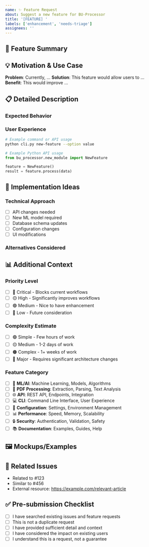 ```yaml
---
name: ✨ Feature Request
about: Suggest a new feature for BU-Processor
title: '[FEATURE] '
labels: ['enhancement', 'needs-triage']
assignees: ''
---
```


## 🎯 Feature Summary
<!-- Brief, clear description of the feature you'd like to see -->

## 💡 Motivation & Use Case
<!-- Why is this feature needed? What problem does it solve? -->
<!-- Describe the specific use case or workflow this would enable -->

**Problem**: Currently, ...
**Solution**: This feature would allow users to ...
**Benefit**: This would improve ...

## 📋 Detailed Description
<!-- Detailed explanation of the feature and how it should work -->

### Expected Behavior
<!-- What should happen when this feature is used? -->

### User Experience
<!-- How would users interact with this feature? -->
```bash
# Example command or API usage
python cli.py new-feature --option value
```

```python
# Example Python API usage
from bu_processor.new_module import NewFeature

feature = NewFeature()
result = feature.process(data)
```

## 🎨 Implementation Ideas
<!-- Any ideas on how this could be implemented? (optional) -->

### Technical Approach
<!-- Suggested implementation approach -->
- [ ] API changes needed
- [ ] New ML model required
- [ ] Database schema updates
- [ ] Configuration changes
- [ ] UI modifications

### Alternatives Considered
<!-- What other approaches have you considered? Why did you prefer this one? -->

## 📊 Additional Context

### **Priority Level**
- [ ] 🔴 Critical - Blocks current workflows
- [ ] 🟡 High - Significantly improves workflows
- [ ] 🟢 Medium - Nice to have enhancement
- [ ] 🔵 Low - Future consideration

### **Complexity Estimate**
- [ ] 🟢 Simple - Few hours of work
- [ ] 🟡 Medium - 1-2 days of work
- [ ] 🟠 Complex - 1+ weeks of work
- [ ] 🔴 Major - Requires significant architecture changes

### **Feature Category**
- [ ] 🧠 **ML/AI**: Machine Learning, Models, Algorithms
- [ ] 📄 **PDF Processing**: Extraction, Parsing, Text Analysis
- [ ] 🌐 **API**: REST API, Endpoints, Integration
- [ ] 💻 **CLI**: Command Line Interface, User Experience
- [ ] 🔧 **Configuration**: Settings, Environment Management
- [ ] 📊 **Performance**: Speed, Memory, Scalability
- [ ] 🔒 **Security**: Authentication, Validation, Safety
- [ ] 📚 **Documentation**: Examples, Guides, Help

## 🖼️ Mockups/Examples
<!-- Screenshots, diagrams, or examples of the desired feature (optional) -->

## 🔗 Related Issues
<!-- Link to related issues, discussions, or external resources -->
- Related to #123
- Similar to #456
- External resource: https://example.com/relevant-article

## ✅ Pre-submission Checklist
- [ ] I have searched existing issues and feature requests
- [ ] This is not a duplicate request
- [ ] I have provided sufficient detail and context
- [ ] I have considered the impact on existing users
- [ ] I understand this is a request, not a guarantee
